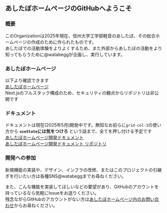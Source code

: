 ## あしたぼホームページのGitHubへようこそ

### 概要
このOrganizationは2025年現在、信州大学工学部軽音のあしたぼ、その総合ホームページの作成のために作られたものです。  
あしたぼでの活動体験をよりよくするため、また外部からあしたぼの活動をより知ってもらうために@watabeggが企画し、実行しています。

### あしたぼホームページ
以下より確認できます  
[あしたぼホームページ](https://www.ashitabo.net)  
Next.jsのフルスタック構成のため、セキュリティの観点からリポジトリは非公開です

### ドキュメント
ドキュメントは現在(2025年5月)開発中です。無知なお前らに```grid-col-3```の使い方から **```useState```には気をつけろ** という話まで、全てを押し付ける予定です  
[あしたぼホームページ開発ドキュメント](https://docs.ashitabo.net)  
[あしたぼホームページ開発ドキュメント リポジトリ](https://github.com/ashitaboliff/ashitabo-docs)

### 開発への参加
新規機能の実装や、デザイン、インフラの改修、またはこのプロジェクトの引継ぎを行いたい方は各種SNS@watabeggまでお尋ねください。

また、こんな機能を実装してほしいなどの要望があり、GitHubのアカウントを持っているなら気軽にIssueをお送りください。  
残念ながらGitHubのアカウントがない方は[あしたぼホームページ内のお問い合わせ](https://docs.google.com/forms/d/e/1FAIpQLSfjiJi5HDgaEhsUC5fk79ovoauTthCLIY5mtEuOrzdV6UWZeQ/viewform)からお尋ねください。
